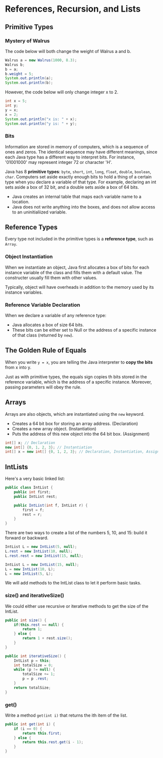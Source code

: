 # References, Recursion, and Lists

## Primitive Types

### Mystery of Walrus

The code below will both change the weight of Walrus a and b.

```java
Walrus a = new Walrus(1000, 8.3);
Walrus b;
b = a;
b.weight = 5;
System.out.println(a);
System.out.println(b);
```

However, the code below will only change integer x to 2.

```java
int x = 5;
int y;
y = x;
x = 2;
System.out.println("x is: " + x);
System.out.println("y is: " + y);
```

### Bits

Information are stored in memory of computers, which is a sequence of ones and zeros. The identical sequence may have different meanings, since each Java type has a different way to interpret bits. For instance, '01001000' may represent integer 72 or character 'H'.

Java has 8 **primitive types**: `byte`, `short`, `int`, `long`, `float`, `double`, `boolean`, `char`. Computers set aside exactly enough bits to hold a thing of a certain type when you declare a variable of that type. For example, declaring an int sets aside a box of 32 bit, and a double sets aside a box of 64 bits.

* Java creates an internal table that maps each variable name to a location.
* Java does not write anything into the boxes, and does not allow access to an uninitialiized variable.

## Reference Types

Every type not included in the primitive types is a **reference type**, such as `Array`.

### Object Instantiation

When we instantiate an object, Java first allocates a box of bits for each instance variable of the class and fills them with a default value. The constructer usually fill them with other values.

Typically, object will have overheads in addition to the memory used by its instance variables.

### Reference Variable Declaration

When we declare a variable of any reference type:

* Java allocates a box of size 64 bits.
* These bits can be either set to Null or the address of a specific instance of that class \(returned by `new`\).

## The Golden Rule of Equals

When you write `y = x`, you are telling the Java interpreter to **copy the bits** from x into y.

Just as with primitive types, the equals sign copies th bits stored in the reference variable, which is the address of a specific instance. Moreover, passing parameters will obey the rule.

## Arrays

Arrays are also objects, which are instantiated using the `new` keyword.

* Creates a 64 bit box for storing an array address. \(Declaration\)
* Creates a new array object. \(Instantiation\)
* Puts the address of this new object into the 64 bit box. \(Assignment\)

```java
int[] x; // Declaration
new int[] {0, 1, 2, 3}; // Instantiation
int[] x = new int[] {0, 1, 2, 3}; // Declaration, Instantiation, Assignment
```

## IntLists

Here's a very basic linked list:

```java
public class IntList {
    public int first;
    public IntList rest;

    public IntList(int f, IntList r) {
        first = f;
        rest = r;
    }
}
```

There are two ways to create a list of the numbers 5, 10, and 15: build it forward or backward.

```java
IntList L = new IntList(5, null);
L.rest = new IntList(10, null);
L.rest.rest = new IntList(15, null);
```

```java
IntList L = new IntList(15, null);
L = new IntList(10, L);
L = new IntList(5, L);
```

We will add methods to the IntList class to let it perform basic tasks.

### size\(\) and iterativeSize\(\)

We could either use recursive or iterative methods to get the size of the IntList.

```java
public int size() {
    if(this.rest == null) {
        return 1;
    } else {
        return 1 + rest.size();
    }
}

public int iterativeSize() {
    IntList p = this;
    int totalSize = 0;
    while (p != null) {
        totalSize += 1;
        p = p .rest;
    }
    return totalSize;
}
```

### get\(\)

Write a method `get(int i)` that returns the ith item of the list.

```java
public int get(int i) {
    if (i == 0) {
        return this.first;
    } else {
        return this.rest.get(i - 1);
    }
}
```

